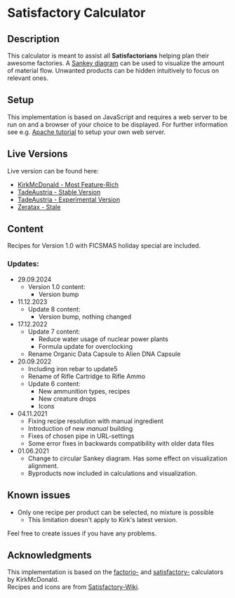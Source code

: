 # Satisfactory Calculator

## Description

This calculator is meant to assist all **Satisfactorians** helping plan their awesome factories. A [Sankey diagram](https://en.wikipedia.org/wiki/Sankey_diagram) can be used to visualize the amount of material flow. Unwanted products can be hidden intuitively to focus on relevant ones.

## Setup 

This implementation is based on JavaScript and requires a web server to be run on and a browser of your choice to be displayed.
For further information see e.g. [Apache tutorial](https://ubuntu.com/tutorials/install-and-configure-apache#1-overview) to setup your own web server.

## Live Versions

Live version can be found here:
* [KirkMcDonald - Most Feature-Rich](https://kirkmcdonald.github.io/satisfactory-calculator/calc.html)
* [TadeAustria - Stable Version](https://tadeaustria.github.io/satisfactory-calculator/calc.html)
* [TadeAustria - Experimental Version](http://barthler.ddns.net/satisfactory-calculator-experimental/calc.html)
* [Zeratax - Stale](https://zeratax.github.io/satisfactory-calculator/calc.html)

## Content

Recipes for Version 1.0 with FICSMAS holiday special are included.

### Updates:

* 29.09.2024
  * Version 1.0 content:
    * Version bump
* 11.12.2023
  * Update 8 content:
    * Version bump, nothing changed
* 17.12.2022 
  * Update 7 content:
    * Reduce water usage of nuclear power plants
    * Formula update for overclocking
  * Rename Organic Data Capsule to Alien DNA Capsule
* 20.09.2022 
  * Including iron rebar to update5
  * Rename of Rifle Cartridge to Rifle Ammo
  * Update 6 content:
    * New ammunition types, recipes
    * New creature drops
    * Icons
* 04.11.2021 
  * Fixing recipe resolution with manual ingredient
  * Introduction of new *manual* building
  * Fixes of chosen pipe in URL-settings
  * Some error fixes in backwards compatibility with older data files
* 01.06.2021
  * Change to circular Sankey diagram. Has some effect on visualization alignment.
  * Byproducts now included in calculations and visualization.

## Known issues

* Only one recipe per product can be selected, no mixture is possible
  * This limitation doesn't apply to Kirk's latest version.

Feel free to create issues if you have any problems.

## Acknowledgments

This implementation is based on the [factorio-](https://github.com/KirkMcDonald/kirkmcdonald.github.io) and [satisfactory-](https://github.com/KirkMcDonald/satisfactory-calculator) calculators by KirkMcDonald.<br>
Recipes and icons are from [Satisfactory-Wiki](https://satisfactory.wiki.gg).
